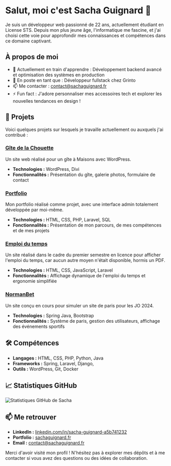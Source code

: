 # Salut, moi c'est Sacha Guignard 👋

Je suis un développeur web passionné de 22 ans, actuellement étudiant en License STS. Depuis mon plus jeune âge, l'informatique me fascine, et j'ai choisi cette voie pour approfondir mes connaissances et compétences dans ce domaine captivant.

## À propos de moi

- 🌱 Actuellement en train d'apprendre : Développement backend avancé et optimisation des systèmes en production  
- 💼 En poste en tant que : Développeur fullstack chez Grinto  
- 📫 Me contacter : contact@sachaguignard.fr  
- ⚡ Fun fact : J'adore personnaliser mes accessoires tech et explorer les nouvelles tendances en design !

## 🚀 Projets

Voici quelques projets sur lesquels je travaille actuellement ou auxquels j'ai contribué :

### [Gîte de la Chouette](https://sachaguignard.fr)
Un site web réalisé pour un gîte à Maisons avec WordPress.  
- **Technologies :** WordPress, Divi  
- **Fonctionnalités :** Présentation du gîte, galerie photos, formulaire de contact  

### [Portfolio](https://sachaguignard.fr)
Mon portfolio réalisé comme projet, avec une interface admin totalement développée par moi-même.  
- **Technologies :** HTML, CSS, PHP, Laravel, SQL  
- **Fonctionnalités :** Présentation de mon parcours, de mes compétences et de mes projets  

### [Emploi du temps](https://sts-dev.fr)
Un site réalisé dans le cadre du premier semestre en licence pour afficher l'emploi du temps, car aucun autre moyen n'était disponible, hormis un PDF.  
- **Technologies :** HTML, CSS, JavaScript, Laravel  
- **Fonctionnalités :** Affichage dynamique de l'emploi du temps et ergonomie simplifiée  

### [NormanBet](https://sachaguignard.fr)
Un site conçu en cours pour simuler un site de paris pour les JO 2024.  
- **Technologies :** Spring Java, Bootstrap  
- **Fonctionnalités :** Système de paris, gestion des utilisateurs, affichage des événements sportifs  

## 🛠️ Compétences

- **Langages :** HTML, CSS, PHP, Python, Java
- **Frameworks :** Spring, Laravel, Django,
- **Outils :** WordPress, Git, Docker  

## 📈 Statistiques GitHub

![Statistiques GitHub de Sacha](https://www.firstprod.sachaguignard.fr/github)

## 📫 Me retrouver

- **LinkedIn :** [linkedin.com/in/sacha-guignard-a5b741232](www.linkedin.com/in/sacha-guignard-a5b741232)  
- **Portfolio :** [sachaguignard.fr](https://sachaguignard.fr)  
- **Email :** contact@sachaguignard.fr  

Merci d'avoir visité mon profil ! N'hésitez pas à explorer mes dépôts et à me contacter si vous avez des questions ou des idées de collaboration.
